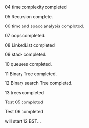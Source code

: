 


04 time complexity completed.

05 Recursion complete.

06 time and space analysis completed.

07 oops completed.

08 LinkedList completed

09 stack completed.

10 queuees completed.

11 Binary Tree completed.

12 Binary search Tree completed.

13 trees completed.


Test 05 completed

Test 06 completed

will start 12 BST...
